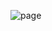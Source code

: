 ![page](https://github.com/JohnnyLouisTech/incrementing-counter/assets/29494723/4ba93c1c-839a-4d8b-8cad-c27589353f1a)
